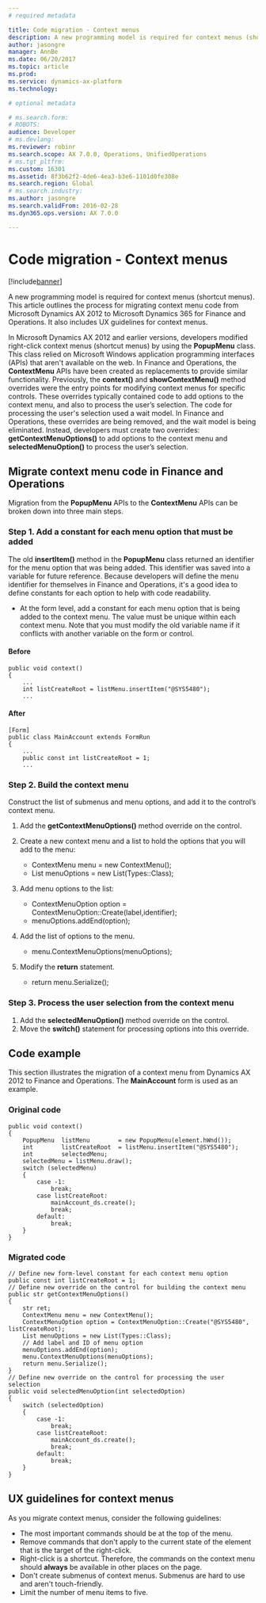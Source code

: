 ```yaml
---
# required metadata

title: Code migration - Context menus
description: A new programming model is required for context menus (shortcut menus). This article outlines the process for migrating context menu code from Microsoft Dynamics AX 2012 to Microsoft Dynamics 365 for Finance and Operations. It also includes UX guidelines for context menus.
author: jasongre
manager: AnnBe
ms.date: 06/20/2017
ms.topic: article
ms.prod: 
ms.service: dynamics-ax-platform
ms.technology: 

# optional metadata

# ms.search.form: 
# ROBOTS: 
audience: Developer
# ms.devlang: 
ms.reviewer: robinr
ms.search.scope: AX 7.0.0, Operations, UnifiedOperations
# ms.tgt_pltfrm: 
ms.custom: 16301
ms.assetid: 8f3b62f2-4de6-4ea3-b3e6-1101d0fe308e
ms.search.region: Global
# ms.search.industry: 
ms.author: jasongre
ms.search.validFrom: 2016-02-28
ms.dyn365.ops.version: AX 7.0.0

---
```


# Code migration - Context menus

[!include[banner](../includes/banner.md)]


A new programming model is required for context menus (shortcut menus). This article outlines the process for migrating context menu code from Microsoft Dynamics AX 2012 to Microsoft Dynamics 365 for Finance and Operations. It also includes UX guidelines for context menus.

In Microsoft Dynamics AX 2012 and earlier versions, developers modified right-click context menus (shortcut menus) by using the **PopupMenu** class. This class relied on Microsoft Windows application programming interfaces (APIs) that aren't available on the web. In Finance and Operations, the **ContextMenu** APIs have been created as replacements to provide similar functionality. Previously, the **context()** and **showContextMenu()** method overrides were the entry points for modifying context menus for specific controls. These overrides typically contained code to add options to the context menu, and also to process the user’s selection. The code for processing the user's selection used a wait model. In Finance and Operations, these overrides are being removed, and the wait model is being eliminated. Instead, developers must create two overrides: **getContextMenuOptions()** to add options to the context menu and **selectedMenuOption()** to process the user’s selection.

## Migrate context menu code in Finance and Operations
Migration from the **PopupMenu** APIs to the **ContextMenu** APIs can be broken down into three main steps.

### Step 1. Add a constant for each menu option that must be added

The old **insertItem()** method in the **PopupMenu** class returned an identifier for the menu option that was being added. This identifier was saved into a variable for future reference. Because developers will define the menu identifier for themselves in Finance and Operations, it's a good idea to define constants for each option to help with code readability.

-   At the form level, add a constant for each menu option that is being added to the context menu. The value must be unique within each context menu. Note that you must modify the old variable name if it conflicts with another variable on the form or control.

#### Before

    public void context()
    {
        ...
        int listCreateRoot = listMenu.insertItem("@SYS5480");
        ...

#### After

    [Form]
    public class MainAccount extends FormRun
    {
        ...
        public const int listCreateRoot = 1;
        ...

### Step 2. Build the context menu

Construct the list of submenus and menu options, and add it to the control’s context menu.

1.  Add the **getContextMenuOptions()** method override on the control.
2.  Create a new context menu and a list to hold the options that you will add to the menu:
    -   ContextMenu menu = new ContextMenu();
    -   List menuOptions = new List(Types::Class);

3.  Add menu options to the list:
    -   ContextMenuOption option = ContextMenuOption::Create(label,identifier);
    -   menuOptions.addEnd(option);

4.  Add the list of options to the menu.
    -   menu.ContextMenuOptions(menuOptions);

5.  Modify the **return** statement.
    -   return menu.Serialize();

### Step 3. Process the user selection from the context menu

1.  Add the **selectedMenuOption()** method override on the control.
2.  Move the **switch()** statement for processing options into this override.

## Code example
This section illustrates the migration of a context menu from Dynamics AX 2012 to Finance and Operations. The **MainAccount** form is used as an example.

### Original code

    public void context()
    {       
        PopupMenu  listMenu        = new PopupMenu(element.hWnd());
        int        listCreateRoot  = listMenu.insertItem("@SYS5480");
        int        selectedMenu;
        selectedMenu = listMenu.draw();
        switch (selectedMenu)
        {
            case -1:
                break;
            case listCreateRoot:
                mainAccount_ds.create();
                break;
            default:
                break;
        }
    }

### Migrated code

    // Define new form-level constant for each context menu option
    public const int listCreateRoot = 1;
    // Define new override on the control for building the context menu
    public str getContextMenuOptions()
    {
        str ret;
        ContextMenu menu = new ContextMenu(); 
        ContextMenuOption option = ContextMenuOption::Create("@SYS5480", listCreateRoot);
        List menuOptions = new List(Types::Class); 
        // Add label and ID of menu option
        menuOptions.addEnd(option); 
        menu.ContextMenuOptions(menuOptions);
        return menu.Serialize();
    }
    // Define new override on the control for processing the user selection
    public void selectedMenuOption(int selectedOption)
    {
        switch (selectedOption)
        {
            case -1:
                break;
            case listCreateRoot:
                mainAccount_ds.create();
                break;
            default:
                break;
        }
    }

## UX guidelines for context menus
As you migrate context menus, consider the following guidelines:

-   The most important commands should be at the top of the menu.
-   Remove commands that don't apply to the current state of the element that is the target of the right-click.
-   Right-click is a shortcut. Therefore, the commands on the context menu should **always** be available in other places on the page.
-   Don't create submenus of context menus. Submenus are hard to use and aren't touch-friendly.
-   Limit the number of menu items to five.




